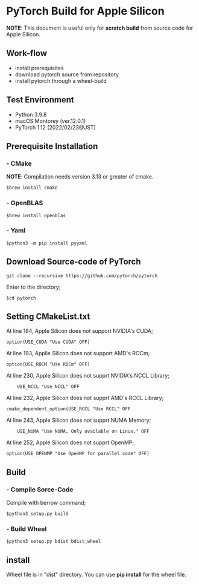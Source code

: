 # PyTorch Build for Apple Silicon
**NOTE**: This document is useful only for **scratch build** from source code for Apple Silicon.

## Work-flow
- install prerequisites
- download pytorch source from repository
- install pytorch through a wheel-build

## Test Environment
- Python 3.9.8
- macOS Montorey (ver.12.0.1)
- PyTorch 1.12 (2022/02/23@JST)
## Prerequisite Installation

### - CMake
**NOTE**: Compilation needs version 3.13 or greater of cmake.
```
$brew install cmake
```
### - OpenBLAS
```
$brew install openblas
```
### - Yaml
```
$python3 -m pip install pyyaml
```

## Download Source-code of PyTorch
```
git clone --recursive https://github.com/pytorch/pytorch
```

Enter to the directory;
```
$cd pytorch
```

## Setting CMakeList.txt
At line 184,
Apple Silicon does not support NVIDIA's CUDA;
```
option(USE_CUDA "Use CUDA" OFF)
```

At line 193,
Applie Silicon does not support AMD's ROCm;
```
option(USE_ROCM "Use ROCm" OFF)
```

At line 230,
Apple Silicon does not supprt NVIDIA's NCCL Library;
```
    USE_NCCL "Use NCCL" OFF
```
At line 232,
Apple Silicon does not supprt AMD's RCCL Library;
```
cmake_dependent_option(USE_RCCL "Use RCCL" OFF
```

At line 243,
Apple Silicon does not supprt NUMA Memory;
```
    USE_NUMA "Use NUMA. Only available on Linux." OFF
```


At line 252,
Apple Silicon does not supprt OpenMP;
```
option(USE_OPENMP "Use OpenMP for parallel code" OFF)
```
## Build
### - Compile Sorce-Code
Compile with berrow command;
```
$python3 setup.py build
```
### - Build Wheel
```
$python3 setup.py bdist bdist_wheel
```
## install
Wheel file is in "dist" directory.
You can use **pip install** for the wheel file.